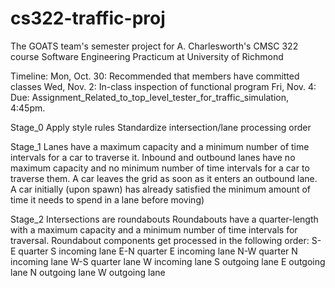 # cs322-traffic-proj
The GOATS team's semester project for A. Charlesworth's CMSC 322 course Software Engineering Practicum at University of Richmond

Timeline:
 Mon, Oct. 30: Recommended that members have committed classes
 Wed, Nov. 2: In-class inspection of functional program
 Fri, Nov. 4: Due: Assignment_Related_to_top_level_tester_for_traffic_simulation, 4:45pm.
 
Stage_0
 Apply style rules
 Standardize intersection/lane processing order

Stage_1
 Lanes have a maximum capacity and a minimum number of time intervals for a car to traverse it.
 Inbound and outbound lanes have no maximum capacity and no minimum number of time intervals for a car to traverse them.
 A car leaves the grid as soon as it enters an outbound lane.
 A car initially (upon spawn) has already satisfied the minimum amount of time it needs to spend in a lane before moving)

Stage_2
 Intersections are roundabouts
 Roundabouts have a quarter-length with a maximum capacity and a minimum number of time intervals for traversal.
 Roundabout components get processed in the following order:
   S-E quarter
   S incoming lane
   E-N quarter
   E incoming lane
   N-W quarter
   N incoming lane
   W-S quarter lane
   W incoming lane
   S outgoing lane
   E outgoing lane
   N outgoing lane
   W outgoing lane
